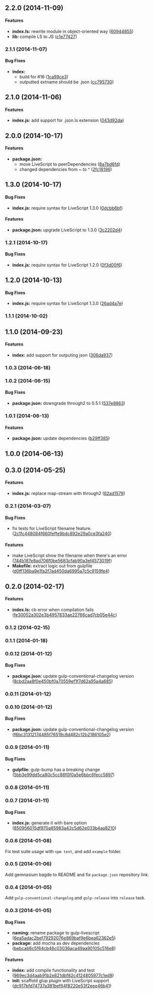 ## 2.2.0 (2014-11-09)


#### Features

* **index.ls:** rewrite module in object-oriented way ([60944855](https://github.com/tomchentw/gulp-livescript/commit/60944855a2eff3548577178beec057011de0dd9e))
* **lib:** compile LS to JS ([c1e77427](https://github.com/tomchentw/gulp-livescript/commit/c1e77427ffcc376f7b80859ee0e3b05b869b93cb))


### 2.1.1 (2014-11-07)


#### Bug Fixes

* **index:**
  * build for #16 ([1ca99ce3](https://github.com/tomchentw/gulp-livescript/commit/1ca99ce3bb8296ae59ae63bc08da2690c8d6bf19))
  * outputted extname should be .json ([cc795730](https://github.com/tomchentw/gulp-livescript/commit/cc795730d65f3a5ab8ed91d80140d892efcbcb62))


## 2.1.0 (2014-11-06)


#### Features

* **index.js:** add support for .json.ls extension ([043d92da](https://github.com/tomchentw/gulp-livescript/commit/043d92da728fa90adb29909557db3c4cd69802a8))


## 2.0.0 (2014-10-17)


#### Features

* **package.json:**
  * move LiveScript to peerDependencies ([8a7bd6fd](https://github.com/tomchentw/gulp-livescript/commit/8a7bd6fd64aa7817cbe49a5560ff67ec268b1d90))
  * changed dependencies from ~ to ^ ([2fc18196](https://github.com/tomchentw/gulp-livescript/commit/2fc1819697740537a56bb05f2f5e6285668edeed))


## 1.3.0 (2014-10-17)


#### Bug Fixes

* **index.js:** require syntax for LiveScript 1.3.0 ([0dcbb6bf](https://github.com/tomchentw/gulp-livescript/commit/0dcbb6bfcc118d505d586a7474609efd1cb4f48e))


#### Features

* **package.json:** upgrade LiveScript to 1.3.0 ([3c2202d4](https://github.com/tomchentw/gulp-livescript/commit/3c2202d42b928dd79586debdc4f31340dd022266))


### 1.2.1 (2014-10-17)


#### Bug Fixes

* **index.js:** require syntax for LiveScript 1.2.0 ([0f3d00f6](https://github.com/tomchentw/gulp-livescript/commit/0f3d00f685d2365c15beca5cae52f7cb24616c4d))


## 1.2.0 (2014-10-13)


#### Bug Fixes

* **index.js:** require syntax for LiveScript 1.3.0 ([26ad4a7e](https://github.com/tomchentw/gulp-livescript/commit/26ad4a7e794a5d7d833d132e88ac400b379b2147))


### 1.1.1 (2014-10-02)


## 1.1.0 (2014-09-23)


#### Features

* **index:** add support for outputing json ([306da937](https://github.com/tomchentw/gulp-livescript/commit/306da9373568cf52fe48ca1c2777f03caa573417))


### 1.0.3 (2014-06-18)


### 1.0.2 (2014-06-15)


#### Bug Fixes

* **package.json:** downgrade through2 to 0.5.1 ([537e8863](https://github.com/tomchentw/gulp-livescript/commit/537e88631c938226fe3256769fb83bb850f13518))


### 1.0.1 (2014-06-13)


#### Features

* **package.json:** update dependencies ([b29ff385](https://github.com/tomchentw/gulp-livescript/commit/b29ff385b704fd7841cfd10e07bc2a3de2308292))


## 1.0.0 (2014-06-13)


<a name="0.3.0"></a>
## 0.3.0 (2014-05-25)


#### Features

* **index.js:** replace map-stream with through2 ([62ad1579](https://github.com/tomchentw/gulp-livescript/commit/62ad1579f393c3f4a0e4b0cdb15be2270e8e6fd6))


<a name="0.2.1"></a>
### 0.2.1 (2014-03-07)


#### Bug Fixes

* fix tests for LiveScript filename feature. ([2c1fc448084f660feffe9bdc892e29a0ce3fa240](https://github.com/tomchentw/gulp-livescript/commit/2c1fc448084f660feffe9bdc892e29a0ce3fa240))


#### Features

* make LiveScript show the filename when there's an error ([744b187e8ad706f0be5683cfab90a3ef4573019f](https://github.com/tomchentw/gulp-livescript/commit/744b187e8ad706f0be5683cfab90a3ef4573019f))
* **Makefile:** extract logic out from gulpfile ([d0ff136ba9e1fa2f7ad450da6995a7c5c9159fe4](https://github.com/tomchentw/gulp-livescript/commit/d0ff136ba9e1fa2f7ad450da6995a7c5c9159fe4))


<a name="0.2.0"></a>
## 0.2.0 (2014-02-17)


#### Features

* **index.ls:** cb error when compilation fails ([fe30052a302e3b4957833ae22766cad7cb05e44c](https://github.com/tomchentw/gulp-livescript/commit/fe30052a302e3b4957833ae22766cad7cb05e44c))


<a name="0.1.2"></a>
### 0.1.2 (2014-02-15)


<a name="0.1.1"></a>
### 0.1.1 (2014-01-18)


<a name="0.0.12"></a>
### 0.0.12 (2014-01-12)


#### Bug Fixes

* **package.json:** update gulp-conventional-changelog version ([8cbd2aa8f0e450bf0a70559ef1f7d62a95a4a685](https://github.com/tomchentw/gulp-livescript/commit/8cbd2aa8f0e450bf0a70559ef1f7d62a95a4a685))


<a name="0.0.11"></a>
### 0.0.11 (2014-01-12)


<a name="0.0.10"></a>
### 0.0.10 (2014-01-12)


#### Bug Fixes

* **package.json:** update gulp-conventional-changelog version ([f6bc31312174485f76519c8d482c12b2186105e2](https://github.com/tomchentw/gulp-livescript/commit/f6bc31312174485f76519c8d482c12b2186105e2))


<a name="0.0.9"></a>
### 0.0.9 (2014-01-11)


#### Bug Fixes

* **gulpfile:** gulp-bump has a breaking change ([5bb3e99dd5ca80c5cc86f0f0a5e6bbc6fecc5897](https://github.com/tomchentw/gulp-livescript/commit/5bb3e99dd5ca80c5cc86f0f0a5e6bbc6fecc5897))


<a name="0.0.8"></a>
### 0.0.8 (2014-01-11)


<a name="0.0.7"></a>
### 0.0.7 (2014-01-11)


#### Bug Fixes

* **index.js:** generate it with bare option ([850956015df970a85983a42c5d62e033b4aa8210](https://github.com/tomchentw/gulp-livescript/commit/850956015df970a85983a42c5d62e033b4aa8210))


<a name="0.0.6"></a>
### 0.0.6 (2014-01-08)

Fix test suite usage with `npm test`, and add `example` folder.


<a name="0.0.5"></a>
### 0.0.5 (2014-01-06)

Add gemnasium bagde to README and fix `package.json` repository link.


<a name="0.0.4"></a>
### 0.0.4 (2014-01-05)

Add `gulp-conventional-changelog` and `gulp-release` into `release` task.


<a name="0.0.3"></a>
### 0.0.3 (2014-01-05)


#### Bug Fixes

* **naming:** rename package to gulp-livescript ([6ea5adac2bef79292076e869baf9e6bea62362e5](https://github.com/tomchentw/gulp-livescript/commit/6ea5adac2bef79292076e869baf9e6bea62362e5))
* **package:** add mocha as dev dependencies ([bebcab6c5f64cb46c03036aca49aa90105c516e8](https://github.com/tomchentw/gulp-livescript/commit/bebcab6c5f64cb46c03036aca49aa90105c516e8))


#### Features

* **index:** add compile functionality and test ([969ec3d4aab91b2e821dbf82c4124805977c1ed8](https://github.com/tomchentw/gulp-livescript/commit/969ec3d4aab91b2e821dbf82c4124805977c1ed8))
* **init:** scaffold glup plugin with LiveScript support ([dc917bfd74737a381bef64f8220e53f2eee46b41](https://github.com/tomchentw/gulp-livescript/commit/dc917bfd74737a381bef64f8220e53f2eee46b41))


